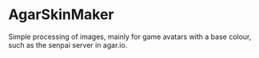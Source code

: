 # AgarSkinMaker
Simple processing of images, mainly for game avatars with a base colour, such as the senpai server in agar.io.
